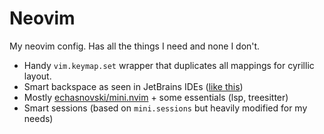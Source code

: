 # Neovim

My neovim config. Has all the things I need and none I don't.

- Handy `vim.keymap.set` wrapper that duplicates all mappings for cyrillic layout.
- Smart backspace as seen in JetBrains IDEs ([like this](https://blog.jetbrains.com/idea/2014/07/the-backspace-key-gets-smarter-in-intellij-idea-14-eap/))
- Mostly [echasnovski/mini.nvim](https://github.com/echasnovski/mini.nvim) + some essentials (lsp, treesitter)
- Smart sessions (based on `mini.sessions` but heavily modified for my needs)
